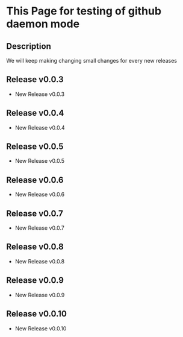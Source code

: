 # This Page for testing of github daemon mode

## Description

We will keep making changing small changes for every new releases

## Release v0.0.3

- New Release v0.0.3

## Release v0.0.4

- New Release v0.0.4

## Release v0.0.5

- New Release v0.0.5

## Release v0.0.6

- New Release v0.0.6

## Release v0.0.7

- New Release v0.0.7

## Release v0.0.8

- New Release v0.0.8

## Release v0.0.9

- New Release v0.0.9

## Release v0.0.10

- New Release v0.0.10
